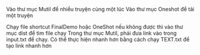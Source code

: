 Vào thư mục Mutil để nhiều truyện cùng một lúc
Vào thư mục Oneshot để tải một truyện

Chạy file shortcut FinalDemo hoặc OneShot nếu không được thì vào thư mục dist để tìm file chạy
Trong thư mục Mutil, phải đưa link vào trong input.txt để chạy. 
Có thể thực hiện nhanh hơn bằng cách chạy TEXT.txt để tạo link nhanh hơn
